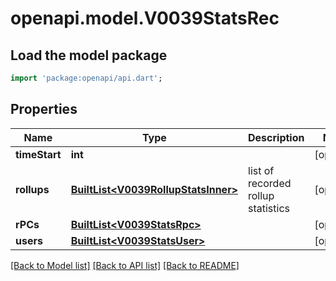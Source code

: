 # openapi.model.V0039StatsRec

## Load the model package
```dart
import 'package:openapi/api.dart';
```

## Properties
Name | Type | Description | Notes
------------ | ------------- | ------------- | -------------
**timeStart** | **int** |  | [optional] 
**rollups** | [**BuiltList&lt;V0039RollupStatsInner&gt;**](V0039RollupStatsInner.md) | list of recorded rollup statistics | [optional] 
**rPCs** | [**BuiltList&lt;V0039StatsRpc&gt;**](V0039StatsRpc.md) |  | [optional] 
**users** | [**BuiltList&lt;V0039StatsUser&gt;**](V0039StatsUser.md) |  | [optional] 

[[Back to Model list]](../README.md#documentation-for-models) [[Back to API list]](../README.md#documentation-for-api-endpoints) [[Back to README]](../README.md)


